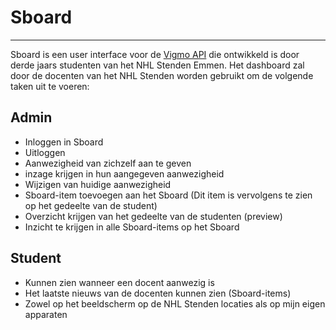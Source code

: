# Sboard

---

Sboard is een user interface voor de [Vigmo API](https://github.com/NHL-S-Vigmo/Api) die ontwikkeld is door derde jaars studenten van het NHL Stenden Emmen. Het dashboard zal door de docenten van het NHL Stenden worden gebruikt om de volgende taken uit te voeren:

## Admin

- Inloggen in Sboard
- Uitloggen 
- Aanwezigheid van zichzelf aan te geven
- inzage krijgen in hun aangegeven aanwezigheid
- Wijzigen van huidige aanwezigheid
- Sboard-item toevoegen aan het Sboard (Dit item is vervolgens te zien op het gedeelte van de student)
- Overzicht krijgen van het gedeelte van de studenten (preview)
- Inzicht te krijgen in alle Sboard-items op het Sboard

## Student

- Kunnen zien wanneer een docent aanwezig is
- Het laatste nieuws van de docenten kunnen zien (Sboard-items)
- Zowel op het beeldscherm op de NHL Stenden locaties als op mijn eigen apparaten





